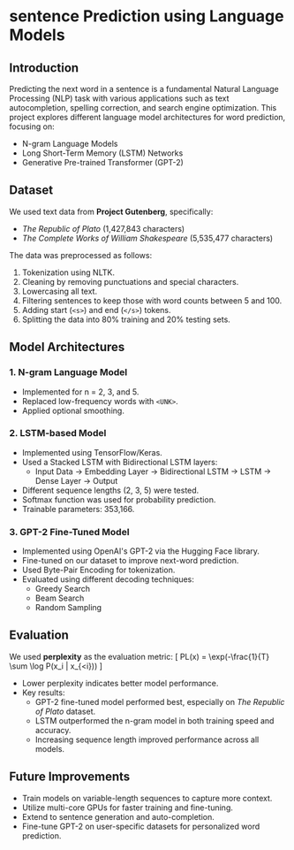 # sentence Prediction using Language Models

## Introduction
Predicting the next word in a sentence is a fundamental Natural Language Processing (NLP) task with various applications such as text autocompletion, spelling correction, and search engine optimization. This project explores different language model architectures for word prediction, focusing on:
- N-gram Language Models
- Long Short-Term Memory (LSTM) Networks
- Generative Pre-trained Transformer (GPT-2)

## Dataset
We used text data from **Project Gutenberg**, specifically:
- *The Republic of Plato* (1,427,843 characters)
- *The Complete Works of William Shakespeare* (5,535,477 characters)

The data was preprocessed as follows:
1. Tokenization using NLTK.
2. Cleaning by removing punctuations and special characters.
3. Lowercasing all text.
4. Filtering sentences to keep those with word counts between 5 and 100.
5. Adding start (`<s>`) and end (`</s>`) tokens.
6. Splitting the data into 80% training and 20% testing sets.

## Model Architectures
### 1. N-gram Language Model
- Implemented for n = 2, 3, and 5.
- Replaced low-frequency words with `<UNK>`.
- Applied optional smoothing.

### 2. LSTM-based Model
- Implemented using TensorFlow/Keras.
- Used a Stacked LSTM with Bidirectional LSTM layers:
  - Input Data → Embedding Layer → Bidirectional LSTM → LSTM → Dense Layer → Output
- Different sequence lengths (2, 3, 5) were tested.
- Softmax function was used for probability prediction.
- Trainable parameters: 353,166.

### 3. GPT-2 Fine-Tuned Model
- Implemented using OpenAI's GPT-2 via the Hugging Face library.
- Fine-tuned on our dataset to improve next-word prediction.
- Used Byte-Pair Encoding for tokenization.
- Evaluated using different decoding techniques:
  - Greedy Search
  - Beam Search
  - Random Sampling

## Evaluation
We used **perplexity** as the evaluation metric:
\[
PL(x) = \exp(-\frac{1}{T} \sum \log P(x_i | x_{<i}))
\]
- Lower perplexity indicates better model performance.
- Key results:
  - GPT-2 fine-tuned model performed best, especially on *The Republic of Plato* dataset.
  - LSTM outperformed the n-gram model in both training speed and accuracy.
  - Increasing sequence length improved performance across all models.

## Future Improvements
- Train models on variable-length sequences to capture more context.
- Utilize multi-core GPUs for faster training and fine-tuning.
- Extend to sentence generation and auto-completion.
- Fine-tune GPT-2 on user-specific datasets for personalized word prediction.
